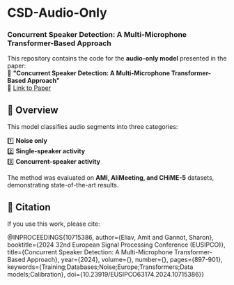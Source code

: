 # CSD-Audio-Only
### Concurrent Speaker Detection: A Multi-Microphone Transformer-Based Approach

This repository contains the code for the **audio-only model** presented in the paper:  
📄 **"Concurrent Speaker Detection: A Multi-Microphone Transformer-Based Approach"**  
🔗 [Link to Paper](https://ieeexplore.ieee.org/document/10715386)  

## 📌 Overview
This model classifies audio segments into three categories:

1️⃣ **Noise only**  
2️⃣ **Single-speaker activity**  
3️⃣ **Concurrent-speaker activity**  

The method was evaluated on **AMI, AliMeeting, and CHiME-5** datasets, demonstrating state-of-the-art results.  



## 📄 Citation  
If you use this work, please cite:

@INPROCEEDINGS{10715386,
  author={Eliav, Amit and Gannot, Sharon},
  booktitle={2024 32nd European Signal Processing Conference (EUSIPCO)}, 
  title={Concurrent Speaker Detection: A Multi-Microphone Transformer-Based Approach}, 
  year={2024},
  volume={},
  number={},
  pages={897-901},
  keywords={Training;Databases;Noise;Europe;Transformers;Data models;Calibration},
  doi={10.23919/EUSIPCO63174.2024.10715386}}
